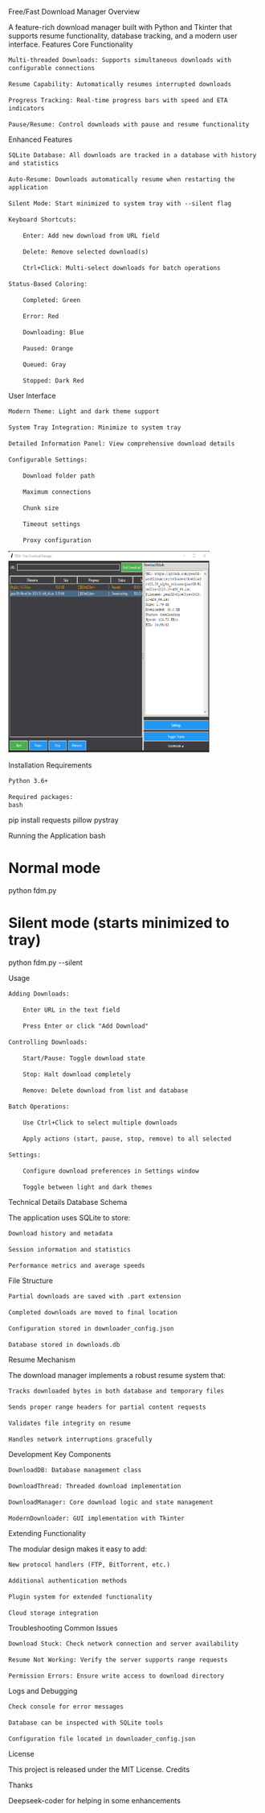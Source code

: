 Free/Fast Download Manager 
Overview

A feature-rich download manager built with Python and Tkinter that supports resume functionality, database tracking, and a modern user interface.
Features
Core Functionality

    Multi-threaded Downloads: Supports simultaneous downloads with configurable connections

    Resume Capability: Automatically resumes interrupted downloads

    Progress Tracking: Real-time progress bars with speed and ETA indicators

    Pause/Resume: Control downloads with pause and resume functionality

Enhanced Features

    SQLite Database: All downloads are tracked in a database with history and statistics

    Auto-Resume: Downloads automatically resume when restarting the application

    Silent Mode: Start minimized to system tray with --silent flag

    Keyboard Shortcuts:

        Enter: Add new download from URL field

        Delete: Remove selected download(s)

        Ctrl+Click: Multi-select downloads for batch operations

    Status-Based Coloring:

        Completed: Green

        Error: Red

        Downloading: Blue

        Paused: Orange

        Queued: Gray

        Stopped: Dark Red

User Interface

    Modern Theme: Light and dark theme support

    System Tray Integration: Minimize to system tray

    Detailed Information Panel: View comprehensive download details

    Configurable Settings:

        Download folder path

        Maximum connections

        Chunk size

        Timeout settings

        Proxy configuration

<img src="-IMG-/screen.png" width="400px" height="400px" >


Installation
Requirements

    Python 3.6+

    Required packages:
    bash

pip install requests pillow pystray

Running the Application
bash

# Normal mode
python fdm.py

# Silent mode (starts minimized to tray)
python fdm.py --silent

Usage

    Adding Downloads:

        Enter URL in the text field

        Press Enter or click "Add Download"

    Controlling Downloads:

        Start/Pause: Toggle download state

        Stop: Halt download completely

        Remove: Delete download from list and database

    Batch Operations:

        Use Ctrl+Click to select multiple downloads

        Apply actions (start, pause, stop, remove) to all selected

    Settings:

        Configure download preferences in Settings window

        Toggle between light and dark themes

Technical Details
Database Schema

The application uses SQLite to store:

    Download history and metadata

    Session information and statistics

    Performance metrics and average speeds

File Structure

    Partial downloads are saved with .part extension

    Completed downloads are moved to final location

    Configuration stored in downloader_config.json

    Database stored in downloads.db

Resume Mechanism

The download manager implements a robust resume system that:

    Tracks downloaded bytes in both database and temporary files

    Sends proper range headers for partial content requests

    Validates file integrity on resume

    Handles network interruptions gracefully

Development
Key Components

    DownloadDB: Database management class

    DownloadThread: Threaded download implementation

    DownloadManager: Core download logic and state management

    ModernDownloader: GUI implementation with Tkinter

Extending Functionality

The modular design makes it easy to add:

    New protocol handlers (FTP, BitTorrent, etc.)

    Additional authentication methods

    Plugin system for extended functionality

    Cloud storage integration

Troubleshooting
Common Issues

    Download Stuck: Check network connection and server availability

    Resume Not Working: Verify the server supports range requests

    Permission Errors: Ensure write access to download directory

Logs and Debugging

    Check console for error messages

    Database can be inspected with SQLite tools

    Configuration file located in downloader_config.json

License

This project is released under the MIT License.
Credits

Thanks 

Deepseek-coder for helping in some enhancements 
